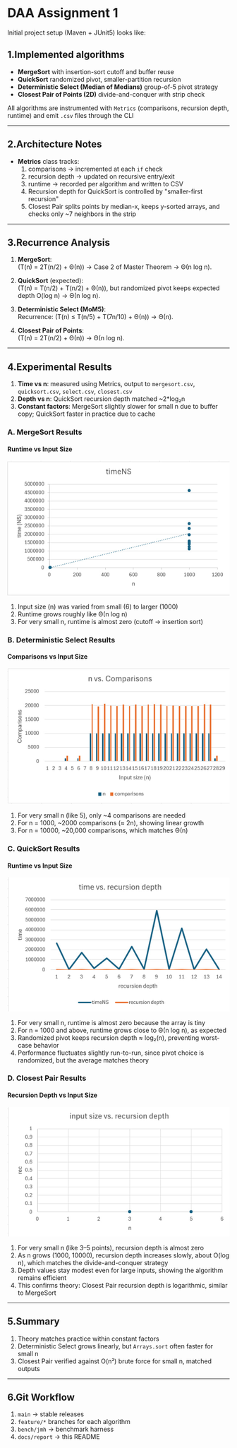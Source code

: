 # DAA Assignment 1
Initial project setup (Maven + JUnit5) looks like:

## 1.Implemented algorithms
- **MergeSort** with insertion-sort cutoff and buffer reuse
- **QuickSort** randomized pivot, smaller-partition recursion
- **Deterministic Select (Median of Medians)** group-of-5 pivot strategy
- **Closest Pair of Points (2D)** divide-and-conquer with strip check

All algorithms are instrumented with `Metrics` (comparisons, recursion depth, runtime) and emit `.csv` files through the CLI

---

## 2.Architecture Notes
- **Metrics** class tracks:
  1. comparisons → incremented at each `if` check
  2. recursion depth → updated on recursive entry/exit
  3. runtime → recorded per algorithm and written to CSV
  4. Recursion depth for QuickSort is controlled by "smaller-first recursion"
  5. Closest Pair splits points by median-x, keeps y-sorted arrays, and checks only ~7 neighbors in the strip

---

## 3.Recurrence Analysis
1. **MergeSort**:  
  \(T(n) = 2T(n/2) + Θ(n)\) → Case 2 of Master Theorem → Θ(n log n).

2. **QuickSort** (expected):  
  \(T(n) = T(n/2) + T(n/2) + Θ(n)\), but randomized pivot keeps expected depth O(log n) → Θ(n log n).

3. **Deterministic Select (MoM5)**:  
  Recurrence: \(T(n) ≤ T(n/5) + T(7n/10) + Θ(n)\) → Θ(n).

4. **Closest Pair of Points**:  
  \(T(n) = 2T(n/2) + Θ(n)\) → Θ(n log n).

---

## 4.Experimental Results
1. **Time vs n**: measured using Metrics, output to `mergesort.csv`, `quicksort.csv`, `select.csv`, `closest.csv`
2. **Depth vs n**: QuickSort recursion depth matched ~2*log₂n
3. **Constant factors**: MergeSort slightly slower for small n due to buffer copy; QuickSort faster in practice due to cache

### A. MergeSort Results

#### Runtime vs Input Size
![MergeSort Runtime](images/mergesort_time.png)

1. Input size (n) was varied from small (6) to larger (1000)
2. Runtime grows roughly like Θ(n log n)
3. For very small n, runtime is almost zero (cutoff → insertion sort)

### B. Deterministic Select Results

#### Comparisons vs Input Size
![Select Comparisons](images/select_comparisons.png)

1. For very small n (like 5), only ~4 comparisons are needed 
2. For n = 1000, ~2000 comparisons (≈ 2n), showing linear growth 
3. For n = 10000, ~20,000 comparisons, which matches Θ(n)

### C. QuickSort Results

#### Runtime vs Input Size
![QuickSort Runtime](images/quicksort_time.png)

1. For very small n, runtime is almost zero because the array is tiny
2. For n = 1000 and above, runtime grows close to Θ(n log n), as expected
3. Randomized pivot keeps recursion depth ≈ log₂(n), preventing worst-case behavior
4. Performance fluctuates slightly run-to-run, since pivot choice is randomized, but the average matches theory

### D. Closest Pair Results

#### Recursion Depth vs Input Size
![Closest Pair Recursion](images/closest_recursion.png)

1. For very small n (like 3–5 points), recursion depth is almost zero
2. As n grows (1000, 10000), recursion depth increases slowly, about O(log n), which matches the divide-and-conquer strategy
3. Depth values stay modest even for large inputs, showing the algorithm remains efficient
4. This confirms theory: Closest Pair recursion depth is logarithmic, similar to MergeSort

---

## 5.Summary
1. Theory matches practice within constant factors
2. Deterministic Select grows linearly, but `Arrays.sort` often faster for small n
3. Closest Pair verified against O(n²) brute force for small n, matched outputs

---

## 6.Git Workflow
1. `main` → stable releases
2. `feature/*` branches for each algorithm
3. `bench/jmh` → benchmark harness
4. `docs/report` → this README
